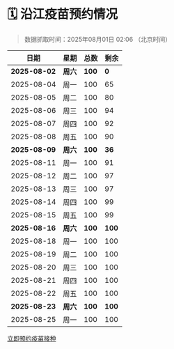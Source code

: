 # 🗓️ 沿江疫苗预约情况

> 数据抓取时间：2025年08月01日 02:06 （北京时间）

| 日期 | 星期 | 总数 | 剩余 |
|------|------|------|------|
| **2025-08-02** | **周六** | **100** | **0** |
| 2025-08-04 | 周一 | 100 | 65 |
| 2025-08-05 | 周二 | 100 | 80 |
| 2025-08-06 | 周三 | 100 | 94 |
| 2025-08-07 | 周四 | 100 | 92 |
| 2025-08-08 | 周五 | 100 | 90 |
| **2025-08-09** | **周六** | **100** | **36** |
| 2025-08-11 | 周一 | 100 | 91 |
| 2025-08-12 | 周二 | 100 | 97 |
| 2025-08-13 | 周三 | 100 | 97 |
| 2025-08-14 | 周四 | 100 | 99 |
| 2025-08-15 | 周五 | 100 | 99 |
| **2025-08-16** | **周六** | **100** | **100** |
| 2025-08-18 | 周一 | 100 | 100 |
| 2025-08-19 | 周二 | 100 | 100 |
| 2025-08-20 | 周三 | 100 | 100 |
| 2025-08-21 | 周四 | 100 | 100 |
| 2025-08-22 | 周五 | 100 | 100 |
| **2025-08-23** | **周六** | **100** | **100** |
| 2025-08-25 | 周一 | 100 | 100 |


<div class="button-container">
<a class="btn" href="http://yfzweb.ishequ.net/#/login" target="_blank">立即预约疫苗接种</a>
</div>
